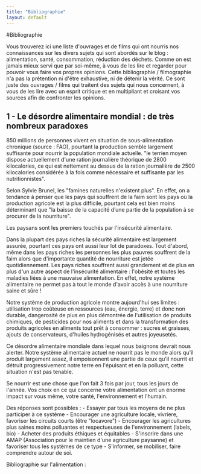```yaml
---
title: "Bibliographie"
layout: default
---
```


#Bibliographie

Vous trouverez ici une liste d'ouvrages et de films qui ont nourris nos connaissances sur les divers sujets qui sont abordés sur le blog : alimentation, santé, consommation, réduction des déchets. Comme on est jamais mieux servi que par soi-même, à vous de les lire et regarder pour pouvoir vous faire vos propres opinions.
Cette bibliographie / filmographie n'a pas la prétention ni d'être exhaustive, ni de détenir la vérité. Ce sont juste des ouvrages / films qui traitent des sujets qui nous concernent, à vous de les lire avec un esprit critique et en multipliant et croisant vos sources afin de confronter les opinions.

## 1 - Le désordre alimentaire mondial : de très nombreux paradoxes

850 millions de personnes vivent en situation de sous-alimentation chronique (source : FAO), pourtant la production semble largement suffisante pour nourrir la population mondiale actuelle. "le terrien moyen dispose actuellement d'une ration journalière théorique de 2800 kilocalories, ce qui est nettement au dessus de la ration journalière de 2500 kilocalories considérée à la fois comme nécessaire et suffisante par les nutritionnistes".

Selon Sylvie Brunel, les "famines naturelles n'existent plus". En effet, on a tendance à penser que les pays qui souffrent de la faim sont les pays où la production agricole est la plus difficile, pourtant cela est bien moins déterminant que "la baisse de la capacité d’une partie de la population à se procurer de la nourriture".

Les paysans sont les premiers touchés par l'insécurité alimentaire.

Dans la plupart des pays riches la sécurité alimentaire est largement assurée, pourtant ces pays ont aussi leur lot de paradoxes. Tout d'abord, même dans les pays riches les personnes les plus pauvres souffrent de la faim alors que d'importante quantité de nourriture est jetée quotidiennement. Les pays riches souffrent aussi grandement et de plus en plus d'un autre aspect de l'insécurité alimentaire : l'obésité et toutes les maladies liées à une mauvaise alimentation. En effet, notre système alimentaire ne permet pas à tout le monde d'avoir accès à une nourriture saine et sûre !

Notre système de production agricole montre aujourd'hui ses limites : utilisation trop coûteuse en ressources (eau, énergie, terre) et donc non durable, dangerosité de plus en plus démontrée de l'utilisation de produits chimiques, de pesticides pour nos aliments et dans la transformation des produits agricoles en aliments tout prêt à consommer : sucres et graisses, ajouts de conservateurs, d'huiles hydrogénisés et autres joyeusetés.

Ce désordre alimentaire mondiale dans lequel nous baignons devrait nous alerter. Notre système alimentaire actuel ne nourrit pas le monde alors qu'il produit largement assez, il empoisonnent une partie de ceux qu'il nourrit et détruit progressivement notre terre en l'épuisant et en la polluant, cette situation n'est pas tenable.

Se nourrir est une chose que l'on fait 3 fois par jour, tous les jours de l'année. Vos choix en ce qui concerne votre alimentation ont un énorme impact sur vous même, votre santé, l'environnement et l'humain.

Des réponses sont possibles :
                    - Essayer par tous les moyens de ne plus participer à ce système
                    - Encourager une agriculture locale, vivriere, favoriser les circuits courts (être "locavore")
                    - Encourager les agricultures plus saines moins polluantes et respectueuses de l'environnement (labels, bio)
                    - Acheter des produits éthiques et équitables
                    - S'inscrire dans une AMAP (Association pour le maintien d'une agriculture paysanne) et favoriser tous les systèmes de ce type
                    - S'informer, se mobiliser, faire comprendre autour de soi.

Bibliographie sur l'alimentation :
